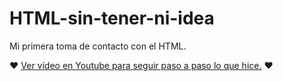 # HTML-sin-tener-ni-idea
Mi primera toma de contacto con el HTML.

❤ [Ver vídeo en Youtube para seguir paso a paso lo que hice.](https://youtu.be/b4gpU5rE7DM) ❤
